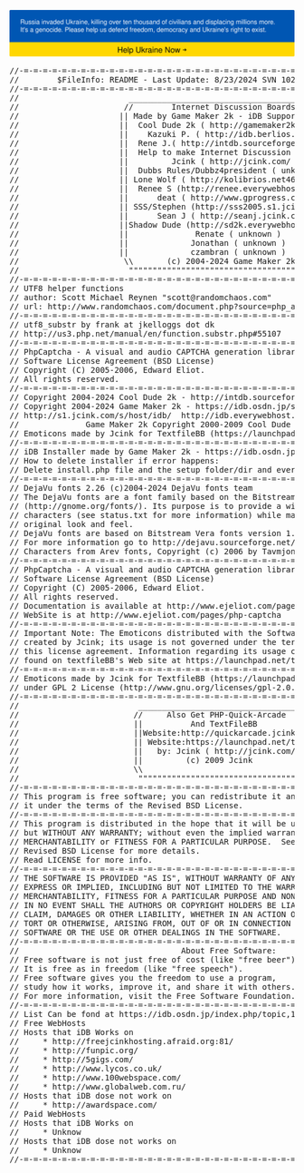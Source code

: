 [![Stand With Ukraine](https://raw.githubusercontent.com/vshymanskyy/StandWithUkraine/main/banner2-direct.svg)](https://stand-with-ukraine.pp.ua)

<pre>//-=-=-=-=-=-=-=-=-=-=-=-=-=-=-=-=-=-=-=-=-=-=-=-=-=-=-=-=-=-=-=-=-=-=-=-=-=-=-=-=-=-=-=-=-=-=-=-=
//        $FileInfo: README - Last Update: 8/23/2024 SVN 1023 - Author: cooldude2k $          
//-=-=-=-=-=-=-=-=-=-=-=-=-=-=-=-=-=-=-=-=-=-=-=-=-=-=-=-=-=-=-=-=-=-=-=-=-=-=-=-=-=-=-=-=-=-=-=-=
//                       __________________________________________
//                      //        Internet Discussion Boards      \\
//                     || Made by Game Maker 2k - iDB Support Team ||
//                     ||  Cool Dude 2k ( http://gamemaker2k.org ) ||
//                     ||    Kazuki P. ( http://idb.berlios.de )   ||
//                     ||  Rene J.( http://intdb.sourceforge.net ) ||
//                     ||  Help to make Internet Discussion Boards ||
//                     ||         Jcink ( http://jcink.com/ )      ||
//                     ||  Dubbs Rules/Dubbz4president ( unknown ) ||
//                     || Lone Wolf ( http://kolibrios.net46.net ) ||
//                     ||  Renee S (http://renee.everywebhost.com) ||
//                     ||      deat ( http://www.gprogress.com )   ||
//                     || SSS/Stephen (http://sss2005.s1.jcink.com)||
//                     ||      Sean J ( http://seanj.jcink.com )   ||
//                     ||Shadow Dude (http://sd2k.everywebhost.com)||
//                     ||              Renate ( unknown )          ||
//                     ||             Jonathan ( unknown )         ||
//                     ||             czambran ( unknown )         ||
//                      \\       (c) 2004-2024 Game Maker 2k      //
//                       """"""""""""""""""""""""""""""""""""""""""
//-=-=-=-=-=-=-=-=-=-=-=-=-=-=-=-=-=-=-=-=-=-=-=-=-=-=-=-=-=-=-=-=-=-=-=-=-=-=-=-=-=-=-=-=-=-=-=-=
// UTF8 helper functions
// author: Scott Michael Reynen "scott@randomchaos.com"
// url: http://www.randomchaos.com/document.php?source=php_and_unicode
//-=-=-=-=-=-=-=-=-=-=-=-=-=-=-=-=-=-=-=-=-=-=-=-=-=-=-=-=-=-=-=-=-=-=-=-=-=-=-=-=-=-=-=-=-=-=-=-=
// utf8_substr by frank at jkelloggs dot dk
// http://us3.php.net/manual/en/function.substr.php#55107
//-=-=-=-=-=-=-=-=-=-=-=-=-=-=-=-=-=-=-=-=-=-=-=-=-=-=-=-=-=-=-=-=-=-=-=-=-=-=-=-=-=-=-=-=-=-=-=-=
// PhpCaptcha - A visual and audio CAPTCHA generation library
// Software License Agreement (BSD License)
// Copyright (C) 2005-2006, Edward Eliot.
// All rights reserved.
//-=-=-=-=-=-=-=-=-=-=-=-=-=-=-=-=-=-=-=-=-=-=-=-=-=-=-=-=-=-=-=-=-=-=-=-=-=-=-=-=-=-=-=-=-=-=-=-=
// Copyright 2004-2024 Cool Dude 2k - http://intdb.sourceforge.net/ http://idb.berlios.net/
// Copyright 2004-2024 Game Maker 2k - https://idb.osdn.jp/support/category.php?act=view&id=2 
// http://s1.jcink.com/s/host/idb/  http://idb.everywebhost.com/  http://cooldude2k.id.funpic.org/
//  	        Game Maker 2k Copyright 2000-2009 Cool Dude 2k (Kazuki Przyborowski), Ren Johnson
// Emoticons made by Jcink for TextfileBB (https://launchpad.net/tfbb) Under GPL License
//-=-=-=-=-=-=-=-=-=-=-=-=-=-=-=-=-=-=-=-=-=-=-=-=-=-=-=-=-=-=-=-=-=-=-=-=-=-=-=-=-=-=-=-=-=-=-=-=
// iDB Installer made by Game Maker 2k - https://idb.osdn.jp/support/category.php?act=view&id=2
// How to delete installer if error happens:
// Delete install.php file and the setup folder/dir and everyting inside it also.
//-=-=-=-=-=-=-=-=-=-=-=-=-=-=-=-=-=-=-=-=-=-=-=-=-=-=-=-=-=-=-=-=-=-=-=-=-=-=-=-=-=-=-=-=-=-=-=-=
// DejaVu fonts 2.26 (c)2004-2024 DejaVu fonts team
// The DejaVu fonts are a font family based on the Bitstream Vera Fonts
// (http://gnome.org/fonts/). Its purpose is to provide a wider range of
// characters (see status.txt for more information) while maintaining the
// original look and feel.
// DejaVu fonts are based on Bitstream Vera fonts version 1.10.
// For more information go to http://dejavu.sourceforge.net/.
// Characters from Arev fonts, Copyright (c) 2006 by Tavmjong Bah:
//-=-=-=-=-=-=-=-=-=-=-=-=-=-=-=-=-=-=-=-=-=-=-=-=-=-=-=-=-=-=-=-=-=-=-=-=-=-=-=-=-=-=-=-=-=-=-=-=
// PhpCaptcha - A visual and audio CAPTCHA generation library
// Software License Agreement (BSD License)
// Copyright (C) 2005-2006, Edward Eliot.
// All rights reserved.
// Documentation is available at http://www.ejeliot.com/pages/2
// WebSite is at http://www.ejeliot.com/pages/php-captcha
//-=-=-=-=-=-=-=-=-=-=-=-=-=-=-=-=-=-=-=-=-=-=-=-=-=-=-=-=-=-=-=-=-=-=-=-=-=-=-=-=-=-=-=-=-=-=-=-=
// Important Note: The Emoticons distributed with the Software were
// created by Jcink; its usage is not governed under the terms of
// this license agreement. Information regarding its usage can be
// found on textfileBB's Web site at https://launchpad.net/tfbb.
//-=-=-=-=-=-=-=-=-=-=-=-=-=-=-=-=-=-=-=-=-=-=-=-=-=-=-=-=-=-=-=-=-=-=-=-=-=-=-=-=-=-=-=-=-=-=-=-=
// Emoticons made by Jcink for TextfileBB (https://launchpad.net/tfbb) 
// under GPL 2 License (http://www.gnu.org/licenses/gpl-2.0.txt)
//-=-=-=-=-=-=-=-=-=-=-=-=-=-=-=-=-=-=-=-=-=-=-=-=-=-=-=-=-=-=-=-=-=-=-=-=-=-=-=-=-=-=-=-=-=-=-=-=
//                         ______________________________________
//                        //     Also Get PHP-Quick-Arcade      \\
//                        ||          And TextFileBB             ||
//                        ||Website:http://quickarcade.jcink.com ||
//                        || Website:https://launchpad.net/tfbb  ||
//                        ||   by: Jcink ( http://jcink.com/ )   ||
//                        ||         (c) 2009 Jcink              ||
//                        \\                                    //
//                         """"""""""""""""""""""""""""""""""""""
//-=-=-=-=-=-=-=-=-=-=-=-=-=-=-=-=-=-=-=-=-=-=-=-=-=-=-=-=-=-=-=-=-=-=-=-=-=-=-=-=-=-=-=-=-=-=-=-=
// This program is free software; you can redistribute it and/or modify           
// it under the terms of the Revised BSD License.                                        
//-=-=-=-=-=-=-=-=-=-=-=-=-=-=-=-=-=-=-=-=-=-=-=-=-=-=-=-=-=-=-=-=-=-=-=-=-=-=-=-=-=-=-=-=-=-=-=-=
// This program is distributed in the hope that it will be useful,                    
// but WITHOUT ANY WARRANTY; without even the implied warranty of         
// MERCHANTABILITY or FITNESS FOR A PARTICULAR PURPOSE.  See the         
// Revised BSD License for more details.                                              
// Read LICENSE for more info.
//-=-=-=-=-=-=-=-=-=-=-=-=-=-=-=-=-=-=-=-=-=-=-=-=-=-=-=-=-=-=-=-=-=-=-=-=-=-=-=-=-=-=-=-=-=-=-=-=
// THE SOFTWARE IS PROVIDED "AS IS", WITHOUT WARRANTY OF ANY KIND,
// EXPRESS OR IMPLIED, INCLUDING BUT NOT LIMITED TO THE WARRANTIES OF
// MERCHANTABILITY, FITNESS FOR A PARTICULAR PURPOSE AND NONINFRINGEMENT.
// IN NO EVENT SHALL THE AUTHORS OR COPYRIGHT HOLDERS BE LIABLE FOR ANY
// CLAIM, DAMAGES OR OTHER LIABILITY, WHETHER IN AN ACTION OF CONTRACT,
// TORT OR OTHERWISE, ARISING FROM, OUT OF OR IN CONNECTION WITH THE
// SOFTWARE OR THE USE OR OTHER DEALINGS IN THE SOFTWARE.     
//-=-=-=-=-=-=-=-=-=-=-=-=-=-=-=-=-=-=-=-=-=-=-=-=-=-=-=-=-=-=-=-=-=-=-=-=-=-=-=-=-=-=-=-=-=-=-=-=
//                                  About Free Software: 
// Free software is not just free of cost (like "free beer").
// It is free as in freedom (like "free speech").
// Free software gives you the freedom to use a program,
// study how it works, improve it, and share it with others.
// For more information, visit the Free Software Foundation.(http://www.fsf.org/)
//-=-=-=-=-=-=-=-=-=-=-=-=-=-=-=-=-=-=-=-=-=-=-=-=-=-=-=-=-=-=-=-=-=-=-=-=-=-=-=-=-=-=-=-=-=-=-=-=
// List Can be fond at https://idb.osdn.jp/index.php/topic,103.0.html
// Free WebHosts
// Hosts that iDB Works on
//     * http://freejcinkhosting.afraid.org:81/
//     * http://funpic.org/
//     * http://5gigs.com/
//     * http://www.lycos.co.uk/
//     * http://www.100webspace.com/
//     * http://www.globalweb.com.ru/ 
// Hosts that iDB dose not work on
//     * http://awardspace.com/
// Paid WebHosts
// Hosts that iDB Works on
//     * Unknow
// Hosts that iDB dose not works on
//     * Unknow
//-=-=-=-=-=-=-=-=-=-=-=-=-=-=-=-=-=-=-=-=-=-=-=-=-=-=-=-=-=-=-=-=-=-=-=-=-=-=-=-=-=-=-=-=-=-=-=-=</pre>
